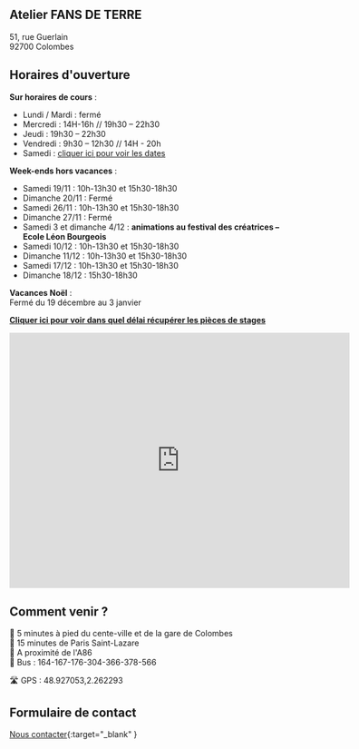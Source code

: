 ## Atelier FANS DE TERRE  
51, rue Guerlain  
92700 Colombes  

  
## Horaires d'ouverture  

**Sur horaires de cours** :          
- Lundi / Mardi : fermé  
- Mercredi : 14H-16h // 19h30 – 22h30  
- Jeudi : 19h30 – 22h30  
- Vendredi : 9h30 – 12h30 // 14H - 20h   
- Samedi : [cliquer ici pour voir les dates](samedi.md)  


**Week-ends hors vacances** :   
- Samedi 19/11 : 10h-13h30 et 15h30-18h30        
- Dimanche 20/11 : Fermé   
- Samedi 26/11 : 10h-13h30 et 15h30-18h30  
- Dimanche 27/11 : Fermé     
- Samedi 3 et dimanche 4/12 : **animations au festival des créatrices – Ecole Léon Bourgeois**         
- Samedi 10/12 : 10h-13h30 et 15h30-18h30          
- Dimanche 11/12 : 10h-13h30 et 15h30-18h30  
- Samedi 17/12 : 10h-13h30 et 15h30-18h30  
- Dimanche 18/12 : 15h30-18h30   

 **Vacances Noël** :   
Fermé du 19 décembre au 3 janvier   
   


  
**[Cliquer ici pour voir dans quel délai récupérer les pièces de stages](recuperation_pieces)**  
  
  

<iframe src="https://www.google.com/maps/embed?pb=!1m18!1m12!1m3!1d2621.3848954030345!2d2.260071015676809!3d48.92711037929425!2m3!1f0!2f0!3f0!3m2!1i1024!2i768!4f13.1!3m3!1m2!1s0x47e665e842c643b1%3A0x925e853e4532c!2sAtelier%20Fans%20de%20Terre!5e0!3m2!1sfr!2sfr!4v1614334056042!5m2!1sfr!2sfr" width="600" height="450" style="border:0;" allowfullscreen="" loading="lazy"></iframe>
 
## Comment venir ?

:footprints: 5 minutes à pied du cente-ville et de la gare de Colombes  
:train2: 15 minutes de Paris Saint-Lazare  
:car: A proximité de l'A86  
:bus: Bus : 164-167-176-304-366-378-566

 :motorway: GPS : 48.927053,2.262293

## Formulaire de contact
[Nous contacter](https://docs.google.com/forms/d/e/1FAIpQLScDnAGxa7UlusJ0sVcahW_FnYDXCc4BQsAE5W8vGXzb9_z4pg/viewform?entry.1318731939&entry.625861564&entry.1682638982&entry.1661862399&entry.635975601){:target="_blank" }
